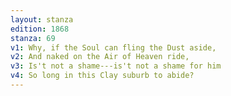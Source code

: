 ```yaml
---
layout: stanza
edition: 1868
stanza: 69
v1: Why, if the Soul can fling the Dust aside,
v2: And naked on the Air of Heaven ride,
v3: Is't not a shame---is't not a shame for him
v4: So long in this Clay suburb to abide?
---
```

